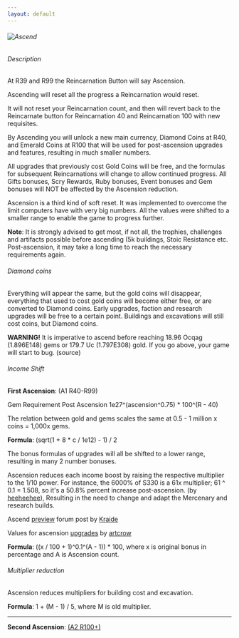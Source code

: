 ```yaml
---
layout: default
---
```


###### ![Ascend](/realm/assets/img/picks/Reset-Ascend.png "Ascend")

###### Description

At R39 and R99 the Reincarnation Button will say Ascension.

Ascending will reset all the progress a Reincarnation would reset. 

It will not reset your Reincarnation count, and then will revert back to the Reincarnate button for Reincarnation 40 and Reincarnation 100 with new requisites. 

By Ascending you will unlock a new main currency, Diamond Coins at R40, and Emerald Coins at R100 that will be used for post-ascension upgrades and features, resulting in much smaller numbers. 

All upgrades that previously cost Gold Coins will be free, and the formulas for subsequent Reincarnations will change to allow continued progress. All Gifts bonuses, Scry Rewards, Ruby bonuses, Event bonuses and Gem bonuses will NOT be affected by the Ascension reduction.

Ascension is a third kind of soft reset. It was implemented to overcome the limit computers have with very big numbers. All the values were shifted to a smaller range to enable the game to progress further.

**Note**: It is strongly advised to get most, if not all, the trophies, challenges and artifacts possible before ascending (5k buildings, Stoic Resistance etc. Post-ascension, it may take a long time to reach the necessary requirements again.

###### Diamond coins

Everything will appear the same, but the gold coins will disappear, everything that used to cost gold coins will become either free, or are converted to Diamond coins. Early upgrades, faction and research upgrades will be free to a certain point. Buildings and excavations will still cost coins, but Diamond coins.

**WARNING!** It is imperative to ascend before reaching 18.96 Ocqag (1.896E148) gems or 179.7 Uc (1.797E308) gold. If you go above, your game will start to bug. (source)

###### Income Shift

**First Ascension**: (A1 R40-R99)

Gem Requirement Post Ascension 1e27^(ascension^0.75) * 100^(R - 40)

The relation between gold and gems scales the same at 0.5 - 1 million x coins = 1,000x gems.

**Formula**: (sqrt(1 + 8 * c / 1e12) - 1) / 2

The bonus formulas of upgrades will all be shifted to a lower range, resulting in many 2 number bonuses.

Ascension reduces each income boost by raising the respective multiplier to the 1/10 power. For instance, the 6000% of S330 is a 61x multiplier; 61 ^ 0.1 = 1.508, so it's a 50.8% percent increase post-ascension. (by [heeheehee](http://www.kongregate.com/forums/8945-realm-grinder/topics/613680#posts-10289299)), Resulting in the need to change and adapt the Mercenary and research builds.

Ascend [preview](http://www.kongregate.com/forums/8945-realm-grinder/topics/607644) forum post by [Kraide](http://www.kongregate.com/accounts/Kraide)

Values for ascension [upgrades](http://www.kongregate.com/forums/8945-realm-grinder/topics/615701-values-for-ascension-upgrades-assistants-mana-regen-and-no-percent-shown) by [artcrow](http://www.kongregate.com/accounts/artcrow)

**Formula**: ((x / 100 + 1)^0.1^(A - 1)) * 100, where x is original bonus in percentage and A is Ascension count.

###### Multiplier reduction

Ascension reduces multipliers for building cost and excavation. 

**Formula**: 1 + (M - 1) / 5, where M is old multiplier. 

---

**Second Ascension**: [(A2 R100+)](/realm/Ascension2)
